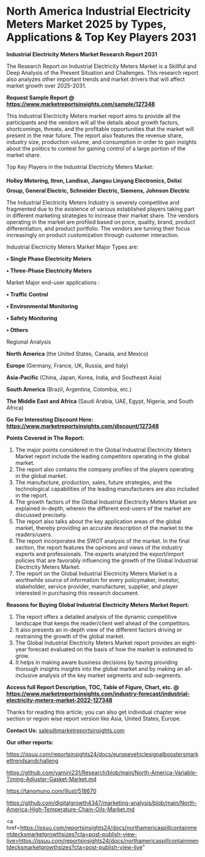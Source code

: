 # North America Industrial Electricity Meters Market 2025 by Types, Applications & Top Key Players 2031

<strong>Industrial Electricity Meters Market Research Report 2031</strong>

The Research Report on Industrial Electricity Meters Market is a Skillful and Deep Analysis of the Present Situation and Challenges. This research report also analyzes other important trends and market drivers that will affect market growth over 2025-2031.

<strong>Request Sample Report @ <a href=https://www.marketreportsinsights.com/sample/127348>https://www.marketreportsinsights.com/sample/127348</a></strong>

This Industrial Electricity Meters market report aims to provide all the participants and the vendors will all the details about growth factors, shortcomings, threats, and the profitable opportunities that the market will present in the near future. The report also features the revenue share, industry size, production volume, and consumption in order to gain insights about the politics to contest for gaining control of a large portion of the market share.

Top Key Players in the Industrial Electricity Meters Market:

<strong>Holley Metering, Itron, Landisᬪ, Jiangsu Linyang Electronics, Delixi Group, General Electric, Schneider Electric, Siemens, Johnson Electric</strong>

The Industrial Electricity Meters Industry is severely competitive and fragmented due to the existence of various established players taking part in different marketing strategies to increase their market share. The vendors operating in the market are profiled based on price, quality, brand, product differentiation, and product portfolio. The vendors are turning their focus increasingly on product customization through customer interaction.

Industrial Electricity Meters Market Major Types are:

<strong>• Single Phase Electricity Meters

• Three-Phase Electricity Meters</strong>

Market Major end-user applications :

<strong>• Traffic Control

• Environmental Monitoring

• Safety Monitoring

• Others</strong>

Regional Analysis

</u><strong><b>North America</b></strong> (the United States, Canada, and Mexico)

<strong><b>Europe </b></strong>(Germany, France, UK, Russia, and Italy)

<strong><b>Asia-Pacific</b></strong> (China, Japan, Korea, India, and Southeast Asia)

<strong><b>South America</b></strong> (Brazil, Argentina, Colombia, etc.)

<strong><b>The Middle East and Africa</b></strong> (Saudi Arabia, UAE, Egypt, Nigeria, and South Africa)

<strong>Go For Interesting Discount Here: <a href=https://www.marketreportsinsights.com/discount/127348>https://www.marketreportsinsights.com/discount/127348</a></strong>

<strong>Points Covered in The Report:</strong>
<ol>
  <li>The major points considered in the Global Industrial Electricity Meters Market report include the leading competitors operating in the global market.</li>
  <li>The report also contains the company profiles of the players operating in the global market.</li>
  <li>The manufacture, production, sales, future strategies, and the technological capabilities of the leading manufacturers are also included in the report.</li>
  <li>The growth factors of the Global Industrial Electricity Meters Market are explained in-depth, wherein the different end-users of the market are discussed precisely.</li>
  <li>The report also talks about the key application areas of the global market, thereby providing an accurate description of the market to the readers/users.</li>
  <li>The report incorporates the SWOT analysis of the market. In the final section, the report features the opinions and views of the industry experts and professionals. The experts analyzed the export/import policies that are favorably influencing the growth of the Global Industrial Electricity Meters Market.</li>
  <li>The report on the Global Industrial Electricity Meters Market is a worthwhile source of information for every policymaker, investor, stakeholder, service provider, manufacturer, supplier, and player interested in purchasing this research document.</li>
</ol>
<strong>Reasons for Buying Global Industrial Electricity Meters Market Report:</strong>

<ol>
  <li>The report offers a detailed analysis of the dynamic competitive landscape that keeps the reader/client well ahead of the competitors.</li>
  <li>It also presents an in-depth view of the different factors driving or restraining the growth of the global market.</li>
  <li>The Global Industrial Electricity Meters Market report provides an eight-year forecast evaluated on the basis of how the market is estimated to grow.</li>
  <li>It helps in making aware business decisions by having providing thorough insights insights into the global market and by making an all-inclusive analysis of the key market segments and sub-segments.</li>
</ol>
<strong>Access full Report Description, TOC, Table of Figure, Chart, etc. @ <a href=https://www.marketreportsinsights.com/industry-forecast/industrial-electricity-meters-market-2022-127348>https://www.marketreportsinsights.com/industry-forecast/industrial-electricity-meters-market-2022-127348</a></strong>


Thanks for reading this article; you can also get individual chapter wise section or region wise report version like Asia, United States, Europe.

<strong>Contact Us:</strong>
sales@marketreportsinsights.com

<strong>Our other reports:</strong>

<a href=https://issuu.com/reportsinsights24/docs/europevehiclesignalboostersmarkettrendsandchalleng>https://issuu.com/reportsinsights24/docs/europevehiclesignalboostersmarkettrendsandchalleng</a>

<a href=https://github.com/yamini231/Research/blob/main/North-America-Variable-Timing-Adjuster-Gasket-Market.md>https://github.com/yamini231/Research/blob/main/North-America-Variable-Timing-Adjuster-Gasket-Market.md</a>

<a href=https://tanomuno.com/illust/518670>https://tanomuno.com/illust/518670</a>

<a href=https://github.com/digitalgrowth4347/marketing-analysis/blob/main/North-America-High-Temperature-Chain-Oils-Market.md>https://github.com/digitalgrowth4347/marketing-analysis/blob/main/North-America-High-Temperature-Chain-Oils-Market.md</a>

<a href=https://issuu.com/reportsinsights24/docs/northamericaspillcontainmentdecksmarketgrowthsizes?cta=post-publish-view-live>https://issuu.com/reportsinsights24/docs/northamericaspillcontainmentdecksmarketgrowthsizes?cta=post-publish-view-live</a>"
